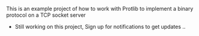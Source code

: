 This is an example project of how to work with Protlib to implement a binary protocol on a TCP socket server

* Still working on this project, Sign up for notifications to get updates .. 
